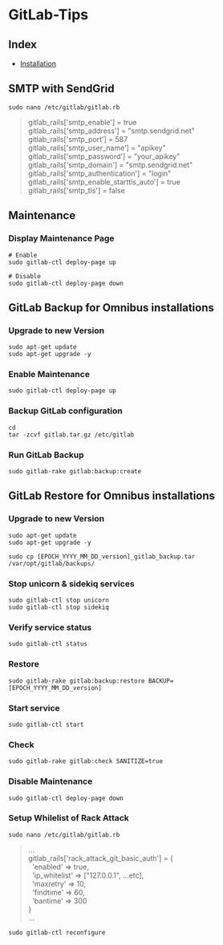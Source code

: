 # GitLab-Tips
## Index
- [Installation](Installation.md)

## SMTP with SendGrid
```shell
sudo nano /etc/gitlab/gitlab.rb
```
> gitlab_rails['smtp_enable'] = true  
gitlab_rails['smtp_address'] = "smtp.sendgrid.net"  
gitlab_rails['smtp_port'] = 587  
gitlab_rails['smtp_user_name'] = "apikey"  
gitlab_rails['smtp_password'] = "your_apikey"  
gitlab_rails['smtp_domain'] = "smtp.sendgrid.net"  
gitlab_rails['smtp_authentication'] = "login"  
gitlab_rails['smtp_enable_starttls_auto'] = true  
gitlab_rails['smtp_tls'] = false

## Maintenance
### Display Maintenance Page
```shell
# Enable
sudo gitlab-ctl deploy-page up

# Disable
sudo gitlab-ctl deploy-page down
```
## GitLab Backup for Omnibus installations
### Upgrade to new Version
```shell
sudo apt-get update
sudo apt-get upgrade -y
```
### Enable Maintenance
```shell
sudo gitlab-ctl deploy-page up
```
### Backup GitLab configuration
```shell
cd
tar -zcvf gitlab.tar.gz /etc/gitlab
```
### Run GitLab Backup
```shell
sudo gitlab-rake gitlab:backup:create
```
## GitLab Restore for Omnibus installations
### Upgrade to new Version
```shell
sudo apt-get update
sudo apt-get upgrade -y
```
```shell
sudo cp [EPOCH_YYYY_MM_DD_version]_gitlab_backup.tar /var/opt/gitlab/backups/
```
### Stop unicorn & sidekiq services
```shell
sudo gitlab-ctl stop unicorn
sudo gitlab-ctl stop sidekiq
```
### Verify service status
```shell
sudo gitlab-ctl status
```
### Restore
```shell
sudo gitlab-rake gitlab:backup:restore BACKUP=[EPOCH_YYYY_MM_DD_version]
```
### Start service
```shell
sudo gitlab-ctl start
```
### Check
```shell
sudo gitlab-rake gitlab:check SANITIZE=true
```
### Disable Maintenance
```shell
sudo gitlab-ctl deploy-page down
```
### Setup Whilelist of Rack Attack
```shell
sudo nano /etc/gitlab/gitlab.rb
```
> ...  
gitlab_rails['rack_attack_git_basic_auth'] = {  
&nbsp; 'enabled' => true,  
&nbsp; 'ip_whitelist' => ["127.0.0.1", ...etc],  
&nbsp; 'maxretry' => 10,  
&nbsp; 'findtime' => 60,  
&nbsp; 'bantime' => 300  
}  
...
```shell
sudo gitlab-ctl reconfigure
```
